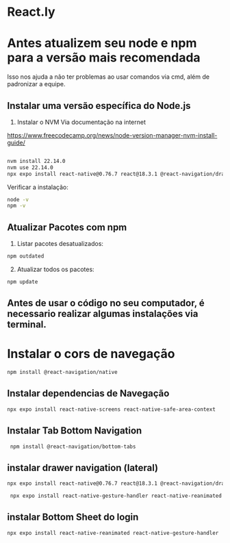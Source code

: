 # React.ly

# Antes atualizem seu node e npm para a versão mais recomendada
Isso nos ajuda a não ter problemas ao usar comandos via cmd, além de padronizar a equipe.


## Instalar uma versão específica do Node.js

1. Instalar o NVM Via documentação na internet

https://www.freecodecamp.org/news/node-version-manager-nvm-install-guide/

```bash

nvm install 22.14.0
nvm use 22.14.0
npx expo install react-native@0.76.7 react@18.3.1 @react-navigation/drawer@7.0.0


```

Verificar a instalação:

```bash
node -v
npm -v
```

## Atualizar Pacotes com npm

1. Listar pacotes desatualizados:

```bash
npm outdated
```

2. Atualizar todos os pacotes:

```bash
npm update
```



## Antes de usar o código no seu computador, é necessario realizar algumas instalações via terminal.

# Instalar o cors de navegação

```sh 
npm install @react-navigation/native
```

## Instalar dependencias de Navegação

```sh
npx expo install react-native-screens react-native-safe-area-context
```

## Instalar Tab Bottom Navigation

```sh
 npm install @react-navigation/bottom-tabs
```

## instalar drawer navigation (lateral)
```sh
npx expo install react-native@0.76.7 react@18.3.1 @react-navigation/drawer@7.0.0

 npx expo install react-native-gesture-handler react-native-reanimated
 ```

 ## instalar Bottom Sheet do login 
 ```sh
 npx expo install react-native-reanimated react-native-gesture-handler
 ```
